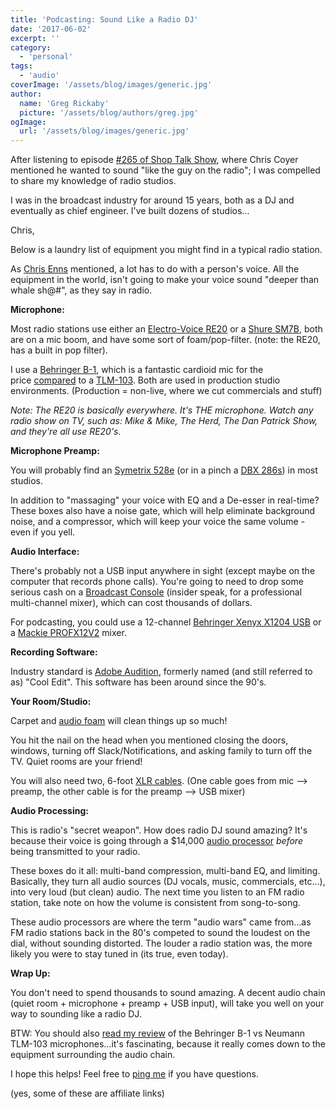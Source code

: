 ```yaml
---
title: 'Podcasting: Sound Like a Radio DJ'
date: '2017-06-02'
excerpt: ''
category:
  - 'personal'
tags:
  - 'audio'
coverImage: '/assets/blog/images/generic.jpg'
author:
  name: 'Greg Rickaby'
  picture: '/assets/blog/authors/greg.jpg'
ogImage:
  url: '/assets/blog/images/generic.jpg'
---
```


After listening to episode [#265 of Shop Talk Show](http://shoptalkshow.com/episodes/265-on-podcasting/), where Chris Coyer mentioned he wanted to sound "like the guy on the radio"; I was compelled to share my knowledge of radio studios.

I was in the broadcast industry for around 15 years, both as a DJ and eventually as chief engineer. I've built dozens of studios...

Chris,

Below is a laundry list of equipment you might find in a typical radio station.

As [Chris Enns](https://twitter.com/ichris) mentioned, a lot has to do with a person's voice. All the equipment in the world, isn't going to make your voice sound "deeper than whale sh@#", as they say in radio.

**Microphone:**

Most radio stations use either an [Electro-Voice RE20](http://amzn.to/2rz7KOX) or a [Shure SM7B](http://amzn.to/2qJCQEo), both are on a mic boom, and have some sort of foam/pop-filter. (note: the RE20, has a built in pop filter).

I use a [Behringer B-1](http://amzn.to/2rNcRMu), which is a fantastic cardioid mic for the price [compared](https://gregrickaby.com/2013/05/microphone-shootout-behringer-b-1-vs-neumann-tlm-103/) to a [TLM-103](http://amzn.to/2smjYID). Both are used in production studio environments. (Production = non-live, where we cut commercials and stuff)

_Note: The RE20 is basically everywhere. It's THE microphone. Watch any radio show on TV, such as: Mike & Mike, The Herd, The Dan Patrick Show, and they're all use RE20's._

**Microphone Preamp:**

You will probably find an [Symetrix 528e](http://amzn.to/2qK4pgI) (or in a pinch a [DBX 286s](http://amzn.to/2rMNsSZ)) in most studios.

In addition to "massaging" your voice with EQ and a De-esser in real-time? These boxes also have a noise gate, which will help eliminate background noise, and a compressor, which will keep your voice the same volume - even if you yell.

**Audio Interface:**

There's probably not a USB input anywhere in sight (except maybe on the computer that records phone calls). You're going to need to drop some serious cash on a [Broadcast Console](http://broadcast.bswusa.com/search?p=Q&lbc=bsw&uid=158373672&ts=custom&w=*&method=and&view=grid&af=cat3%3abroadcast_broadcastconsoles_consoles%20cat2%3abroadcast_broadcastconsoles%20cat1%3abroadcast%20type%3aproducts) (insider speak, for a professional multi-channel mixer), which can cost thousands of dollars.

For podcasting, you could use a 12-channel [Behringer Xenyx X1204 USB](http://amzn.to/2rznd1E) or a [Mackie PROFX12V2](http://amzn.to/2rNfrlJ) mixer.

**Recording Software:**

Industry standard is [Adobe Audition](https://www.adobe.com/products/audition.html), formerly named (and still referred to as) "Cool Edit". This software has been around since the 90's.

**Your Room/Studio:**

Carpet and [audio foam](http://amzn.to/2rNx5FH) will clean things up so much!

You hit the nail on the head when you mentioned closing the doors, windows, turning off Slack/Notifications, and asking family to turn off the TV. Quiet rooms are your friend!

You will also need two, 6-foot [XLR cables](http://amzn.to/2rzx33y). (One cable goes from mic --> preamp, the other cable is for the preamp --> USB mixer)

**Audio Processing:**

This is radio's "secret weapon". How does radio DJ sound amazing? It's because their voice is going through a $14,000 [audio processor](http://broadcast.bswusa.com/nav/brand/orban%20labs%20inc/0) _before_ being transmitted to your radio.

These boxes do it all: multi-band compression, multi-band EQ, and limiting. Basically, they turn all audio sources (DJ vocals, music, commercials, etc...), into very loud (but clean) audio. The next time you listen to an FM radio station, take note on how the volume is consistent from song-to-song.

These audio processors are where the term "audio wars" came from...as FM radio stations back in the 80's competed to sound the loudest on the dial, without sounding distorted. The louder a radio station was, the more likely you were to stay tuned in (its true, even today).

**Wrap Up:**

You don't need to spend thousands to sound amazing. A decent audio chain (quiet room + microphone + preamp + USB input), will take you well on your way to sounding like a radio DJ.

BTW: You should also [read my review](https://gregrickaby.com/2013/05/microphone-shootout-behringer-b-1-vs-neumann-tlm-103/) of the Behringer B-1 vs Neumann TLM-103 microphones...it's fascinating, because it really comes down to the equipment surrounding the audio chain.

I hope this helps! Feel free to [ping me](https://twitter.com/gregrickaby) if you have questions.

(yes, some of these are affiliate links)
